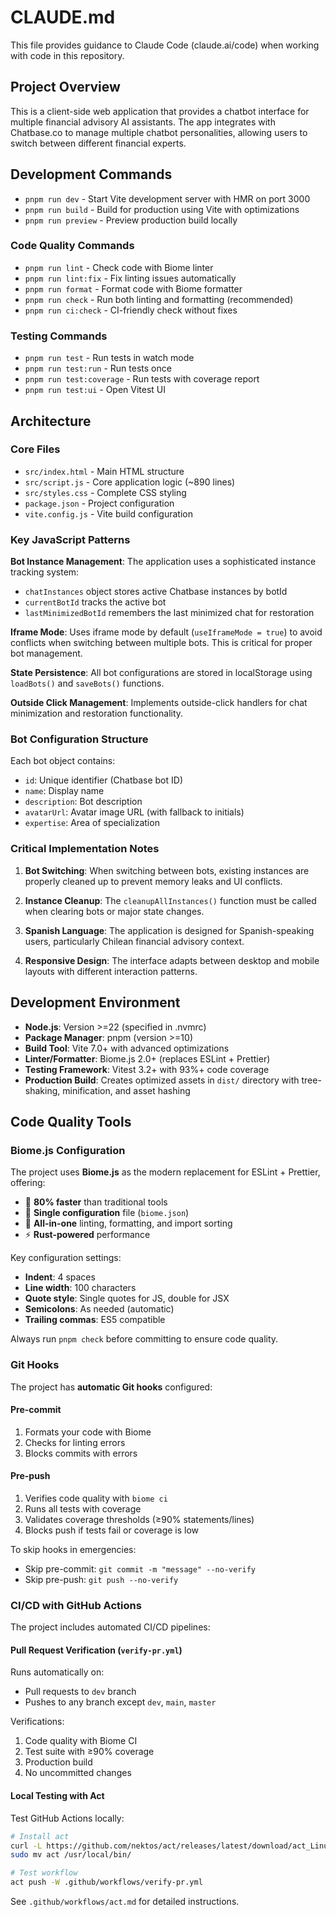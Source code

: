 # CLAUDE.md

This file provides guidance to Claude Code (claude.ai/code) when working with code in this repository.

## Project Overview

This is a client-side web application that provides a chatbot interface for multiple financial advisory AI assistants. The app integrates with Chatbase.co to manage multiple chatbot personalities, allowing users to switch between different financial experts.

## Development Commands

- `pnpm run dev` - Start Vite development server with HMR on port 3000
- `pnpm run build` - Build for production using Vite with optimizations
- `pnpm run preview` - Preview production build locally

### Code Quality Commands

- `pnpm run lint` - Check code with Biome linter
- `pnpm run lint:fix` - Fix linting issues automatically
- `pnpm run format` - Format code with Biome formatter
- `pnpm run check` - Run both linting and formatting (recommended)
- `pnpm run ci:check` - CI-friendly check without fixes

### Testing Commands

- `pnpm run test` - Run tests in watch mode
- `pnpm run test:run` - Run tests once
- `pnpm run test:coverage` - Run tests with coverage report
- `pnpm run test:ui` - Open Vitest UI

## Architecture

### Core Files
- `src/index.html` - Main HTML structure
- `src/script.js` - Core application logic (~890 lines)
- `src/styles.css` - Complete CSS styling
- `package.json` - Project configuration
- `vite.config.js` - Vite build configuration

### Key JavaScript Patterns

**Bot Instance Management**: The application uses a sophisticated instance tracking system:
- `chatInstances` object stores active Chatbase instances by botId
- `currentBotId` tracks the active bot
- `lastMinimizedBotId` remembers the last minimized chat for restoration

**Iframe Mode**: Uses iframe mode by default (`useIframeMode = true`) to avoid conflicts when switching between multiple bots. This is critical for proper bot management.

**State Persistence**: All bot configurations are stored in localStorage using `loadBots()` and `saveBots()` functions.

**Outside Click Management**: Implements outside-click handlers for chat minimization and restoration functionality.

### Bot Configuration Structure
Each bot object contains:
- `id`: Unique identifier (Chatbase bot ID)
- `name`: Display name
- `description`: Bot description
- `avatarUrl`: Avatar image URL (with fallback to initials)
- `expertise`: Area of specialization

### Critical Implementation Notes

1. **Bot Switching**: When switching between bots, existing instances are properly cleaned up to prevent memory leaks and UI conflicts.

2. **Instance Cleanup**: The `cleanupAllInstances()` function must be called when clearing bots or major state changes.

3. **Spanish Language**: The application is designed for Spanish-speaking users, particularly Chilean financial advisory context.

4. **Responsive Design**: The interface adapts between desktop and mobile layouts with different interaction patterns.

## Development Environment

- **Node.js**: Version >=22 (specified in .nvmrc)
- **Package Manager**: pnpm (version >=10)
- **Build Tool**: Vite 7.0+ with advanced optimizations
- **Linter/Formatter**: Biome.js 2.0+ (replaces ESLint + Prettier)
- **Testing Framework**: Vitest 3.2+ with 93%+ code coverage
- **Production Build**: Creates optimized assets in `dist/` directory with tree-shaking, minification, and asset hashing

## Code Quality Tools

### Biome.js Configuration

The project uses **Biome.js** as the modern replacement for ESLint + Prettier, offering:
- 🚀 **80% faster** than traditional tools
- 🔧 **Single configuration** file (`biome.json`)
- 🎯 **All-in-one** linting, formatting, and import sorting
- ⚡ **Rust-powered** performance

Key configuration settings:
- **Indent**: 4 spaces
- **Line width**: 100 characters
- **Quote style**: Single quotes for JS, double for JSX
- **Semicolons**: As needed (automatic)
- **Trailing commas**: ES5 compatible

Always run `pnpm check` before committing to ensure code quality.

### Git Hooks

The project has **automatic Git hooks** configured:

#### Pre-commit
1. Formats your code with Biome
2. Checks for linting errors
3. Blocks commits with errors

#### Pre-push
1. Verifies code quality with `biome ci`
2. Runs all tests with coverage
3. Validates coverage thresholds (≥90% statements/lines)
4. Blocks push if tests fail or coverage is low

To skip hooks in emergencies:
- Skip pre-commit: `git commit -m "message" --no-verify`
- Skip pre-push: `git push --no-verify`

### CI/CD with GitHub Actions

The project includes automated CI/CD pipelines:

#### Pull Request Verification (`verify-pr.yml`)
Runs automatically on:
- Pull requests to `dev` branch
- Pushes to any branch except `dev`, `main`, `master`

Verifications:
1. Code quality with Biome CI
2. Test suite with ≥90% coverage
3. Production build
4. No uncommitted changes

#### Local Testing with Act
Test GitHub Actions locally:
```bash
# Install act
curl -L https://github.com/nektos/act/releases/latest/download/act_Linux_x86_64.tar.gz | tar xz
sudo mv act /usr/local/bin/

# Test workflow
act push -W .github/workflows/verify-pr.yml
```

See `.github/workflows/act.md` for detailed instructions.